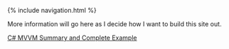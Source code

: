 {% include navigation.html %}

More information will go here as I decide how I want to build this site out.

[C# MVVM Summary and Complete Example](mvvmexample.md)
